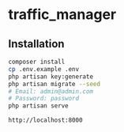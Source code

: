 # traffic_manager

## Installation
```bash
composer install
cp .env.example .env
php artisan key:generate
php artisan migrate --seed
# Email: admin@admin.com
# Password: password
php artisan serve

http://localhost:8000
```